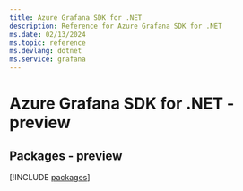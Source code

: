 ```yaml
---
title: Azure Grafana SDK for .NET
description: Reference for Azure Grafana SDK for .NET
ms.date: 02/13/2024
ms.topic: reference
ms.devlang: dotnet
ms.service: grafana
---
```

# Azure Grafana SDK for .NET - preview
## Packages - preview
[!INCLUDE [packages](grafana-index.md)]
